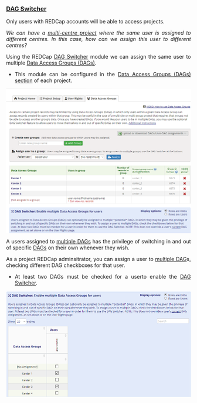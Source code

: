 <h3 style="text-align: justify;"><u>DAG Switcher</u></h3>
<p style="text-align: justify;">Only users with REDCap accounts will be able to access projects. </p>
<p style="text-align: justify;"><em>We can have a <a title="Data Access Groups for multi-site projects" href="https://redcap.vanderbilt.edu/consortium/videoplayer.php?video=data_access_groups02.mp4&amp;title=Data%20Access%20Groups&amp;referer=redcap.vhir.org" target="_blank" rel="noopener">multi-centre project</a> where the same user is assigned to different centres. In this case, how can we assign this user to different centres? </em></p>
<p style="text-align: justify;">Using the REDCap <span style="text-decoration: underline;">DAG Switcher</span> module we can assign the same user to multiple <span style="text-decoration: underline;">Data Access Groups (DAGs)</span>.</p>
<ul style="text-align: justify;">
<li>This module can be configured in the <span style="text-decoration: underline;">Data Access Groups (DAGs) section</span> of each project.</li>
</ul>
<p><img style="display: block; margin-left: auto; margin-right: auto;" src="https://github.com/uebvhir/REDCap/blob/64c4b895369df4f173090118d280ac1ea55e5a0d/REDCap_Features/Imatges/dag_switcher.png"></p>
<p style="text-align: justify;">A users assigned to <span style="text-decoration: underline;">multiple DAGs</span> has the privilege of switching in and out of specific <span style="text-decoration: underline;">DAGs</span> on their own whenever they wish.</p>
<p style="text-align: justify;">As a project REDCap adminsitrator, you can assign a user to <span style="text-decoration: underline;">multiple DAG</span>s, checking different DAG checkboxes for that user.</p>
<ul>
<li style="text-align: justify;">At least two DAGs must be checked for a userto enable the <span style="text-decoration: underline;">DAG Switcher</span>.</li>
</ul>
<p><img style="display: block; margin-left: auto; margin-right: auto;" src="https://github.com/uebvhir/REDCap/blob/6ba836f5c94cd6cda6c992e848a8596e171a1ef9/REDCap_Features/Imatges/dag_switcher_2.png"></p>
